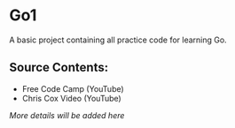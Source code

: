 # Go1
A basic project containing all practice code for learning Go.

## Source Contents:
- Free Code Camp (YouTube)
- Chris Cox Video (YouTube) 

_More details will be added here_
